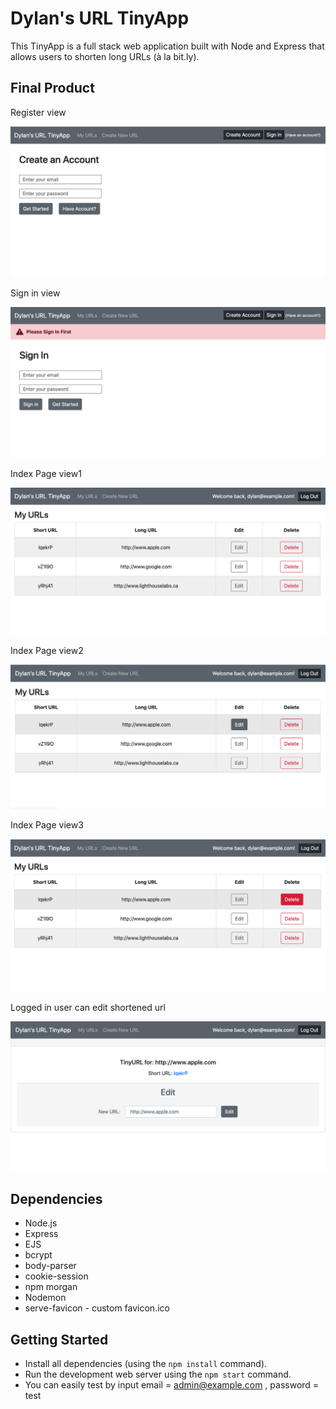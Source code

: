 # Dylan's URL TinyApp
This TinyApp is a full stack web application built with Node and Express that allows users to shorten long URLs (à la bit.ly).

## Final Product

Register view 

![Register Page View](/assets/screenshots/register.png)

Sign in view 

![Sign in View](/assets/screenshots/login.png)

Index Page view1

![index view1](/assets/screenshots/index_list.png)

Index Page view2

![index view2](/assets/screenshots/index_list_hover1.png)

Index Page view3

![index view3](/assets/screenshots/index_listhover2.png)

Logged in user can edit shortened url

![edit_url](/assets/screenshots/editUrl.png)


## Dependencies

- Node.js
- Express
- EJS
- bcrypt
- body-parser
- cookie-session
- npm morgan
- Nodemon
- serve-favicon - custom favicon.ico

## Getting Started

- Install all dependencies (using the `npm install` command).
- Run the development web server using the `npm start` command.
- You can easily test by input email = admin@example.com , password = test
